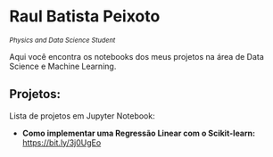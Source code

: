 # Raul Batista Peixoto

<sub>*Physics and Data Science Student*</sub>

Aqui você encontra os notebooks dos meus projetos na área de Data Science e Machine Learning.

## Projetos:

Lista de projetos em Jupyter Notebook:

* **Como implementar uma Regressão Linear com o Scikit-learn:** https://bit.ly/3j0UgEo

